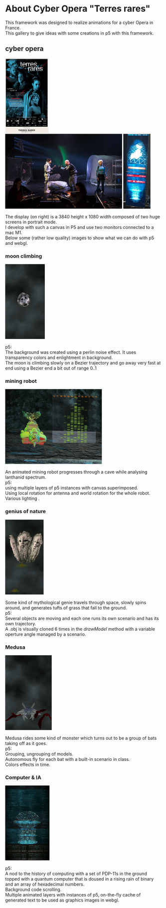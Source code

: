 # About Cyber Opera "Terres rares"  
This framework was designed to realize animations for a cyber Opera in France.  
This gallery to give ideas with some creations in p5 with this framework.     

## cyber opera 
<img src = './affiche.png' height = 240>   
<img src = './live.png' height = 240>
 <img src = './totem.png' height = 240>

The display (on right) is a 3840 height x 1080 width composed of two huge screens in portrait mode.    
I develop with such a canvas in P5 and use two monitors connected to a mac M1.   
Below some (rather low quality) images to show what we can do with p5 and webgl.
### moon climbing 
<img src = './moon.png' height = 240>   

p5:  
The background was created using a perlin noise effect. It uses transparency colors and enlightment in background.       
The moon is climbing slowly on a Bezier trajectory and go away very fast at end using a Bezier end a bit out of range 0..1

### mining robot 
<img src = './robot.png' height = 240>   

An animated mining robot progresses through a cave while analysing lanthanid spectrum.  
p5:  
using multiple layers of p5 instances with canvas superimposed.   
Using local rotation for antenna and world rotation for the whole robot.   
Various lighting .


### genius of nature
<img src = './treeman.png' height = 240>     

Some kind of mythological genie travels through space, slowly spins around, and generates tufts of grass that fall to the ground.    
p5:  
Several objects are moving and each one runs its own scenario and has its own trajectory.    
A .obj is visually cloned 6 times in the *drawModel* method with a variable operture angle managed by a scenario.

### Medusa 
<img src = './flyingbats.png' height = 240>

Medusa rides some kind of monster which turns out to be a group of bats taking off as it goes.  
p5:  
Grouping, ungrouping of models.   
Autonomous fly for each bat with a built-in scenario in class.  
Colors effects in time.    

### Computer & IA 
<img src = './computer.png' height = 240>   

p5:   
A nod to the history of computing with a set of PDP-11s in the ground topped with a quantum computer that is doused in a rising rain of binary and an array of hexadecimal numbers.   
Background code scrolling.   
Multiple animated layers with instances of p5, on-the-fly cache of generated text to be used as graphics images in webgl.   




